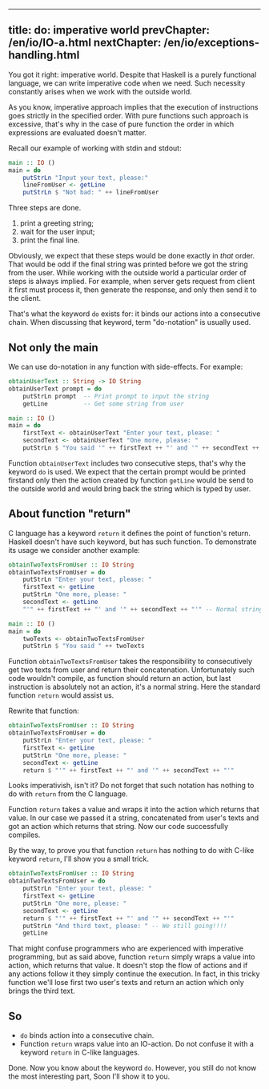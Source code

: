 ----
title: do: imperative world
prevChapter: /en/io/IO-a.html
nextChapter: /en/io/exceptions-handling.html
----

You got it right: imperative world. Despite that Haskell is a purely functional language, we can write imperative code when we need. Such necessity constantly arises when we work with the outside world.

As you know, imperative approach implies that the execution of instructions goes strictly in the specified order. With pure functions such approach is excessive, that's why in the case of pure function the order in which expressions are evaluated doesn't matter.

Recall our example of working with stdin and stdout:

```haskell
main :: IO ()
main = do
    putStrLn "Input your text, please:"
    lineFromUser <- getLine               
    putStrLn $ "Not bad: " ++ lineFromUser   
```

Three steps are done.

1.  print a greeting string;
2.  wait for the user input;
3.  print the final line.

Obviously, we expect that these steps would be done exactly in _that_ order. That would be odd if the final string was printed before we got the string from the user. While working with the outside world a particular order of steps is always implied. For example, when server gets request from client it first must process it, then generate the response, and only then send it to the client.

That's what the keyword `do` exists for: it binds our actions into a consecutive chain. When discussing that keyword, term "do-notation" is usually used.

## Not only the main

We can use do-notation in any function with side-effects. For example:

```haskell
obtainUserText :: String -> IO String
obtainUserText prompt = do
    putStrLn prompt  -- Print prompt to input the string
    getLine          -- Get some string from user

main :: IO ()
main = do
    firstText <- obtainUserText "Enter your text, please: "
    secondText <- obtainUserText "One more, please: "
    putStrLn $ "You said '" ++ firstText ++ "' and '" ++ secondText ++ "'"
```

Function `obtainUserText` includes two consecutive steps, that's why the keyword `do` is used. We expect that the certain prompt would be printed firstand only then the action created by function `getLine` would be send to the outside world and would bring back the string which is typed by user.

## About function "return"

C language has a keyword `return` it defines the point of function's return. Haskell doesn't have such keyword, but has such function. To demonstrate its usage we consider another example:

```haskell
obtainTwoTextsFromUser :: IO String
obtainTwoTextsFromUser = do
    putStrLn "Enter your text, please: "
    firstText <- getLine
    putStrLn "One more, please: "
    secondText <- getLine
    "'" ++ firstText ++ "' and '" ++ secondText ++ "'" -- Normal string??

main :: IO ()
main = do
    twoTexts <- obtainTwoTextsFromUser
    putStrLn $ "You said " ++ twoTexts
```

Function `obtainTwoTextsFromUser` takes the responsibility to consecutively get two texts from user and return their concatenation. Unfortunately such code wouldn't compile, as function should return an action, but last instruction is absolutely not an action, it's a normal string. Here the standard function `return` would assist us.

Rewrite that function:

```haskell
obtainTwoTextsFromUser :: IO String
obtainTwoTextsFromUser = do
    putStrLn "Enter your text, please: "
    firstText <- getLine
    putStrLn "One more, please: "
    secondText <- getLine
    return $ "'" ++ firstText ++ "' and '" ++ secondText ++ "'"
```

Looks imperativish, isn't it? Do not forget that such notation has nothing to do with `return` from the C language.

Function `return` takes a value and wraps it into the action which returns that value. In our case we passed it a string, concatenated from user's texts and got an action which returns that string. Now our code successfully compiles.

By the way, to prove you that function `return` has nothing to do with C-like keyword `return`, I'll show you a small trick.


```haskell
obtainTwoTextsFromUser :: IO String
obtainTwoTextsFromUser = do
    putStrLn "Enter your text, please: "
    firstText <- getLine
    putStrLn "One more, please: "
    secondText <- getLine
    return $ "'" ++ firstText ++ "' and '" ++ secondText ++ "'"
    putStrLn "And third text, please: " -- We still going!!!!
    getLine
```

That might confuse programmers who are experienced with imperative programming, but as said above, function `return` simply wraps a value into action, which returns that value. It doesn't stop the flow of actions and if any actions follow it they simply continue the execution. In fact, in this tricky function we'll lose first two user's texts and return an action which only brings the third text.

## So

* `do` binds action into a consecutive chain.
* Function `return` wraps value into an IO-action. Do not confuse it with a keyword `return` in C-like languages.

Done. Now you know about the keyword `do`. However, you still do not know the most interesting part, Soon I'll show it to you.

